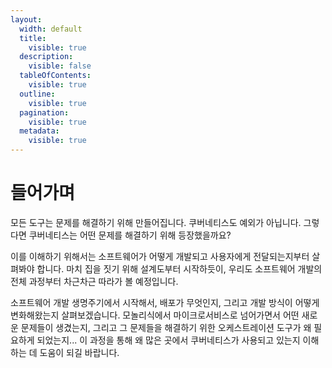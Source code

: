 ```yaml
---
layout:
  width: default
  title:
    visible: true
  description:
    visible: false
  tableOfContents:
    visible: true
  outline:
    visible: true
  pagination:
    visible: true
  metadata:
    visible: true
---
```


# 들어가며

모든 도구는 문제를 해결하기 위해 만들어집니다. 쿠버네티스도 예외가 아닙니다. 그렇다면 쿠버네티스는 어떤 문제를 해결하기 위해 등장했을까요?

이를 이해하기 위해서는 소프트웨어가 어떻게 개발되고 사용자에게 전달되는지부터 살펴봐야 합니다. 마치 집을 짓기 위해 설계도부터 시작하듯이, 우리도 소프트웨어 개발의 전체 과정부터 차근차근 따라가 볼 예정입니다.

소프트웨어 개발 생명주기에서 시작해서, 배포가 무엇인지, 그리고 개발 방식이 어떻게 변화해왔는지 살펴보겠습니다. 모놀리식에서 마이크로서비스로 넘어가면서 어떤 새로운 문제들이 생겼는지, 그리고 그 문제들을 해결하기 위한 오케스트레이션 도구가 왜 필요하게 되었는지... 이 과정을 통해 왜 많은 곳에서 쿠버네티스가 사용되고 있는지 이해하는 데 도움이 되길 바랍니다.
